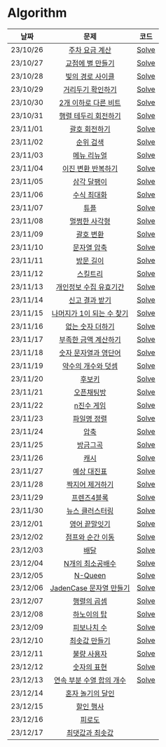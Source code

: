 # Algorithm

|**날짜**|**문제**|**코드**|
|:-----:|:-----:|:-----:|
|23/10/26| [주차 요금 계산](https://school.programmers.co.kr/learn/courses/30/lessons/92341) | <a href="PS/주차 요금 계산.md">Solve</a> |
|23/10/27| [교점에 별 만들기](https://school.programmers.co.kr/learn/courses/30/lessons/87377) | <a href="PS/교점에 별 만들기.md">Solve</a> |
|23/10/28| [빛의 경로 사이클](https://school.programmers.co.kr/learn/courses/30/lessons/86052) | <a href="PS/빛의 경로 사이클.md">Solve</a> |
|23/10/29| [거리두기 확인하기](https://school.programmers.co.kr/learn/courses/30/lessons/81302) | <a href="PS/거리두기 확인하기.md">Solve</a> |
|23/10/30| [2개 이하로 다른 비트](https://school.programmers.co.kr/learn/courses/30/lessons/77885) | <a href="PS/2개 이하로 다른 비트.md">Solve</a> |
|23/10/31| [행렬 테두리 회전하기](https://school.programmers.co.kr/learn/courses/30/lessons/77485) | <a href="PS/행렬 테두리 회전하기.md">Solve</a> |
|23/11/01| [괄호 회전하기](https://school.programmers.co.kr/learn/courses/30/lessons/76502) | <a href="PS/괄호 회전하기.md">Solve</a> |
|23/11/02| [순위 검색](https://school.programmers.co.kr/learn/courses/30/lessons/72412) | <a href="PS/순위 검색.md">Solve</a> |
|23/11/03| [메뉴 리뉴얼](https://school.programmers.co.kr/learn/courses/30/lessons/72411) | <a href="PS/메뉴 리뉴얼.md">Solve</a> |
|23/11/04| [이진 변환 반복하기](https://school.programmers.co.kr/learn/courses/30/lessons/70129) | <a href="PS/이진 변환 반복하기.md">Solve</a> |
|23/11/05| [삼각 달팽이](https://school.programmers.co.kr/learn/courses/30/lessons/68645) | <a href="PS/삼각 달팽이.md">Solve</a> |
|23/11/06| [수식 최대화](https://school.programmers.co.kr/learn/courses/30/lessons/67257) | <a href="PS/수식 최대화.md">Solve</a> |
|23/11/07| [튜플](https://school.programmers.co.kr/learn/courses/30/lessons/64065) | <a href="PS/튜플.md">Solve</a> |
|23/11/08| [멀쩡한 사각형](https://school.programmers.co.kr/learn/courses/30/lessons/62048) | <a href="PS/멀쩡한 사각형.md">Solve</a> |
|23/11/09| [괄호 변환](https://school.programmers.co.kr/learn/courses/30/lessons/60058) | <a href="PS/괄호 변환.md">Solve</a> |
|23/11/10| [문자열 압축](https://school.programmers.co.kr/learn/courses/30/lessons/60057) | <a href="PS/문자열 압축.md">Solve</a> |
|23/11/11| [방문 길이](https://school.programmers.co.kr/learn/courses/30/lessons/49994) | <a href="PS/방문 길이.md">Solve</a> |
|23/11/12| [스킬트리](https://school.programmers.co.kr/learn/courses/30/lessons/49993) | <a href="PS/스킬트리.md">Solve</a> |
|23/11/13| [개인정보 수집 유효기간](https://school.programmers.co.kr/learn/courses/30/lessons/150370) | <a href="PS/개인정보 수집 유효기간.md">Solve</a> |
|23/11/14| [신고 결과 받기](https://school.programmers.co.kr/learn/courses/30/lessons/92334) | <a href="PS/신고 결과 받기.md">Solve</a> |
|23/11/15| [나머지가 1이 되는 수 찾기](https://school.programmers.co.kr/learn/courses/30/lessons/87389) | <a href="PS/나머지가 1이 되는 수 찾기.md">Solve</a> |
|23/11/16| [없는 숫자 더하기](https://school.programmers.co.kr/learn/courses/30/lessons/86051) | <a href="PS/없는 숫자 더하기.md">Solve</a> |
|23/11/17| [부족한 금액 계산하기](https://school.programmers.co.kr/learn/courses/30/lessons/82612) | <a href="PS/부족한 금액 계산하기.md">Solve</a> |
|23/11/18| [숫자 문자열과 영단어](https://school.programmers.co.kr/learn/courses/30/lessons/81301) | <a href="PS/숫자 문자열과 영단어.md">Solve</a> |
|23/11/19| [약수의 개수와 덧셈](https://school.programmers.co.kr/learn/courses/30/lessons/77884) | <a href="PS/약수의 개수와 덧셈.md">Solve</a> |
|23/11/20| [후보키](https://school.programmers.co.kr/learn/courses/30/lessons/42890) | <a href="PS/후보키.md">Solve</a> |
|23/11/21| [오픈채팅방](https://school.programmers.co.kr/learn/courses/30/lessons/42888) | <a href="PS/오픈채팅방.md">Solve</a> |
|23/11/22| [n진수 게임](https://school.programmers.co.kr/learn/courses/30/lessons/17687) | <a href="PS/n진수 게임.md">Solve</a> |
|23/11/23| [파일명 정렬](https://school.programmers.co.kr/learn/courses/30/lessons/17686) | <a href="PS/파일명 정렬.md">Solve</a> |
|23/11/24| [압축](https://school.programmers.co.kr/learn/courses/30/lessons/17684) | <a href="PS/압축.md">Solve</a> |
|23/11/25| [방금그곡](https://school.programmers.co.kr/learn/courses/30/lessons/17683) | <a href="PS/방금그곡.md">Solve</a> |
|23/11/26| [캐시](https://school.programmers.co.kr/learn/courses/30/lessons/17680) | <a href="PS/캐시.md">Solve</a> |
|23/11/27| [예상 대진표](https://school.programmers.co.kr/learn/courses/30/lessons/12985) | <a href="PS/예상 대진표.md">Solve</a> |
|23/11/28| [짝지어 제거하기](https://school.programmers.co.kr/learn/courses/30/lessons/12973) | <a href="PS/짝지어 제거하기.md">Solve</a> |
|23/11/29| [프렌즈4블록](https://school.programmers.co.kr/learn/courses/30/lessons/17679) | <a href="PS/프렌즈4블록.md">Solve</a> |
|23/11/30| [뉴스 클러스터링](https://school.programmers.co.kr/learn/courses/30/lessons/17677) | <a href="PS/영어 끝말잇기.md">Solve</a> |
|23/12/01| [영어 끝말잇기](https://school.programmers.co.kr/learn/courses/30/lessons/12981) | <a href="PS/뉴스 클러스터링.md">Solve</a> |
|23/12/02| [점프와 순간 이동](https://school.programmers.co.kr/learn/courses/30/lessons/12980) | <a href="PS/점프와 순간 이동.md">Solve</a> |
|23/12/03| [배달](https://school.programmers.co.kr/learn/courses/30/lessons/12978) | <a href="PS/배달.md">Solve</a> |
|23/12/04| [N개의 최소공배수](https://school.programmers.co.kr/learn/courses/30/lessons/12953) | <a href="PS/N개의 최소공배수.md">Solve</a> |
|23/12/05| [N-Queen](https://school.programmers.co.kr/learn/courses/30/lessons/12952) | <a href="PS/N-Queen.md">Solve</a> |
|23/12/06| [JadenCase 문자열 만들기](https://school.programmers.co.kr/learn/courses/30/lessons/12951) | <a href="PS/JadenCase 문자열 만들기.md">Solve</a> |
|23/12/07| [행렬의 곱셈](https://school.programmers.co.kr/learn/courses/30/lessons/12949) | <a href="PS/행렬의 곱셈.md">Solve</a> |
|23/12/08| [하노이의 탑](https://school.programmers.co.kr/learn/courses/30/lessons/12946) | <a href="PS/하노이의 탑.md">Solve</a> |
|23/12/09| [피보나치 수](https://school.programmers.co.kr/learn/courses/30/lessons/12945) | <a href="PS/피보나치 수.md">Solve</a> |
|23/12/10| [최솟값 만들기](https://school.programmers.co.kr/learn/courses/30/lessons/12941) | <a href="PS/최솟값 만들기.md">Solve</a> |
|23/12/11| [불량 사용자](https://school.programmers.co.kr/learn/courses/30/lessons/64064) | <a href="PS/불량 사용자.md">Solve</a> |
|23/12/12| [숫자의 표현](https://school.programmers.co.kr/learn/courses/30/lessons/12924) | <a href="PS/숫자의 표현.md">Solve</a> |
|23/12/13| [연속 부분 수열 합의 개수](https://school.programmers.co.kr/learn/courses/30/lessons/131701) | <a href="PS/연속 부분 수열 합의 개수.md">Solve</a> |
|23/12/14| [혼자 놀기의 달인](https://school.programmers.co.kr/learn/courses/30/lessons/131130) |  |
|23/12/15| [할인 행사](https://school.programmers.co.kr/learn/courses/30/lessons/131127) |  |
|23/12/16| [피로도](https://school.programmers.co.kr/learn/courses/30/lessons/87946) |  |
|23/12/17| [최댓값과 최솟값](https://school.programmers.co.kr/learn/courses/30/lessons/12939) |  |
